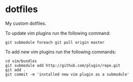 dotfiles
========

My custom dotfiles.

To update vim plugins run the following command:

    git submodule foreach git pull origin master

To add new vim plugins run the following commands:

    cd vim/bundles
    git submodule add http://github.com/plugin/repo.git
    git add .
    git commit -m 'installed new vim plugin as a submodule'


